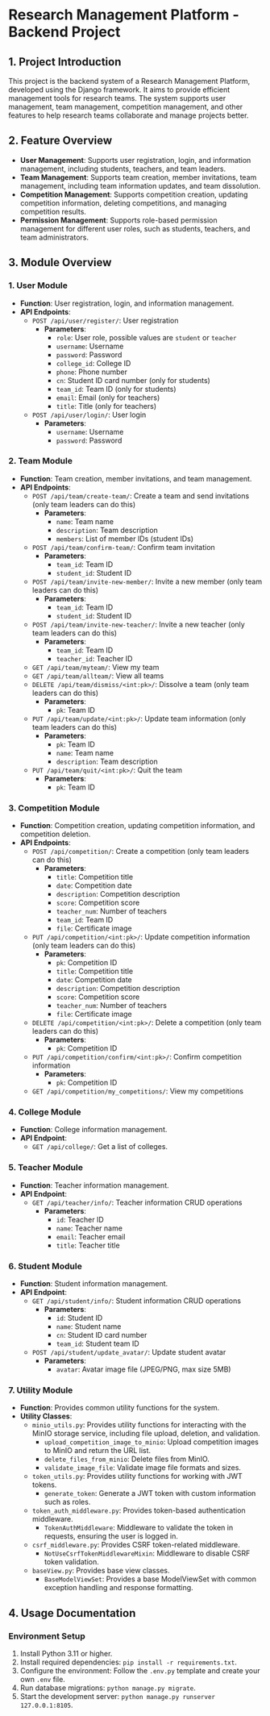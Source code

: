 # Research Management Platform - Backend Project

## 1. Project Introduction
This project is the backend system of a Research Management Platform, developed using the Django framework. It aims to provide efficient management tools for research teams. The system supports user management, team management, competition management, and other features to help research teams collaborate and manage projects better.

## 2. Feature Overview
- **User Management**: Supports user registration, login, and information management, including students, teachers, and team leaders.
- **Team Management**: Supports team creation, member invitations, team management, including team information updates, and team dissolution.
- **Competition Management**: Supports competition creation, updating competition information, deleting competitions, and managing competition results.
- **Permission Management**: Supports role-based permission management for different user roles, such as students, teachers, and team administrators.

## 3. Module Overview

### 1. User Module
- **Function**: User registration, login, and information management.
- **API Endpoints**:
  - `POST /api/user/register/`: User registration
    - **Parameters**:
      - `role`: User role, possible values are `student` or `teacher`
      - `username`: Username
      - `password`: Password
      - `college_id`: College ID
      - `phone`: Phone number
      - `cn`: Student ID card number (only for students)
      - `team_id`: Team ID (only for students)
      - `email`: Email (only for teachers)
      - `title`: Title (only for teachers)
  - `POST /api/user/login/`: User login
    - **Parameters**:
      - `username`: Username
      - `password`: Password

### 2. Team Module
- **Function**: Team creation, member invitations, and team management.
- **API Endpoints**:
  - `POST /api/team/create-team/`: Create a team and send invitations (only team leaders can do this)
    - **Parameters**:
      - `name`: Team name
      - `description`: Team description
      - `members`: List of member IDs (student IDs)
  - `POST /api/team/confirm-team/`: Confirm team invitation
    - **Parameters**:
      - `team_id`: Team ID
      - `student_id`: Student ID
  - `POST /api/team/invite-new-member/`: Invite a new member (only team leaders can do this)
    - **Parameters**:
      - `team_id`: Team ID
      - `student_id`: Student ID
  - `POST /api/team/invite-new-teacher/`: Invite a new teacher (only team leaders can do this)
    - **Parameters**:
      - `team_id`: Team ID
      - `teacher_id`: Teacher ID
  - `GET /api/team/myteam/`: View my team
  - `GET /api/team/allteam/`: View all teams
  - `DELETE /api/team/dismiss/<int:pk>/`: Dissolve a team (only team leaders can do this)
    - **Parameters**:
      - `pk`: Team ID
  - `PUT /api/team/update/<int:pk>/`: Update team information (only team leaders can do this)
    - **Parameters**:
      - `pk`: Team ID
      - `name`: Team name
      - `description`: Team description
  - `PUT /api/team/quit/<int:pk>/`: Quit the team
    - **Parameters**:
      - `pk`: Team ID

### 3. Competition Module
- **Function**: Competition creation, updating competition information, and competition deletion.
- **API Endpoints**:
  - `POST /api/competition/`: Create a competition (only team leaders can do this)
    - **Parameters**:
      - `title`: Competition title
      - `date`: Competition date
      - `description`: Competition description
      - `score`: Competition score
      - `teacher_num`: Number of teachers
      - `team_id`: Team ID
      - `file`: Certificate image
  - `PUT /api/competition/<int:pk>/`: Update competition information (only team leaders can do this)
    - **Parameters**:
      - `pk`: Competition ID
      - `title`: Competition title
      - `date`: Competition date
      - `description`: Competition description
      - `score`: Competition score
      - `teacher_num`: Number of teachers
      - `file`: Certificate image
  - `DELETE /api/competition/<int:pk>/`: Delete a competition (only team leaders can do this)
    - **Parameters**:
      - `pk`: Competition ID
  - `PUT /api/competition/confirm/<int:pk>/`: Confirm competition information
    - **Parameters**:
      - `pk`: Competition ID
  - `GET /api/competition/my_competitions/`: View my competitions

### 4. College Module
- **Function**: College information management.
- **API Endpoint**:
  - `GET /api/college/`: Get a list of colleges.

### 5. Teacher Module
- **Function**: Teacher information management.
- **API Endpoint**:
  - `GET /api/teacher/info/`: Teacher information CRUD operations
    - **Parameters**:
      - `id`: Teacher ID
      - `name`: Teacher name
      - `email`: Teacher email
      - `title`: Teacher title

### 6. Student Module
- **Function**: Student information management.
- **API Endpoint**:
  - `GET /api/student/info/`: Student information CRUD operations
    - **Parameters**:
      - `id`: Student ID
      - `name`: Student name
      - `cn`: Student ID card number
      - `team_id`: Student team ID
  - `POST /api/student/update_avatar/`: Update student avatar
    - **Parameters**:
      - `avatar`: Avatar image file (JPEG/PNG, max size 5MB)

### 7. Utility Module
- **Function**: Provides common utility functions for the system.
- **Utility Classes**:
  - `minio_utils.py`: Provides utility functions for interacting with the MinIO storage service, including file upload, deletion, and validation.
    - `upload_competition_image_to_minio`: Upload competition images to MinIO and return the URL list.
    - `delete_files_from_minio`: Delete files from MinIO.
    - `validate_image_file`: Validate image file formats and sizes.
  - `token_utils.py`: Provides utility functions for working with JWT tokens.
    - `generate_token`: Generate a JWT token with custom information such as roles.
  - `token_auth_middleware.py`: Provides token-based authentication middleware.
    - `TokenAuthMiddleware`: Middleware to validate the token in requests, ensuring the user is logged in.
  - `csrf_middleware.py`: Provides CSRF token-related middleware.
    - `NotUseCsrfTokenMiddlewareMixin`: Middleware to disable CSRF token validation.
  - `baseView.py`: Provides base view classes.
    - `BaseModelViewSet`: Provides a base ModelViewSet with common exception handling and response formatting.

## 4. Usage Documentation

### Environment Setup
1. Install Python 3.11 or higher.
2. Install required dependencies: `pip install -r requirements.txt`.
3. Configure the environment: Follow the `.env.py` template and create your own `.env` file.
4. Run database migrations: `python manage.py migrate`.
5. Start the development server: `python manage.py runserver 127.0.0.1:8105`.

